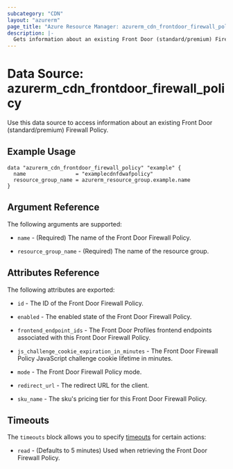 ```yaml
---
subcategory: "CDN"
layout: "azurerm"
page_title: "Azure Resource Manager: azurerm_cdn_frontdoor_firewall_policy"
description: |-
  Gets information about an existing Front Door (standard/premium) Firewall Policy.
---
```


# Data Source: azurerm_cdn_frontdoor_firewall_policy

Use this data source to access information about an existing Front Door (standard/premium) Firewall Policy.

## Example Usage

```hcl
data "azurerm_cdn_frontdoor_firewall_policy" "example" {
  name                = "examplecdnfdwafpolicy"
  resource_group_name = azurerm_resource_group.example.name
}
```

## Argument Reference

The following arguments are supported:

* `name` - (Required) The name of the Front Door Firewall Policy.

* `resource_group_name` - (Required) The name of the resource group.

## Attributes Reference

The following attributes are exported:

* `id` - The ID of the Front Door Firewall Policy.

* `enabled` - The enabled state of the Front Door Firewall Policy.

* `frontend_endpoint_ids` - The Front Door Profiles frontend endpoints associated with this Front Door Firewall Policy.

* `js_challenge_cookie_expiration_in_minutes` - The Front Door Firewall Policy JavaScript challenge cookie lifetime in minutes.

* `mode` - The Front Door Firewall Policy mode.

* `redirect_url` - The redirect URL for the client.

* `sku_name` - The sku's pricing tier for this Front Door Firewall Policy.

## Timeouts

The `timeouts` block allows you to specify [timeouts](https://www.terraform.io/docs/configuration/resources.html#timeouts) for certain actions:

* `read` - (Defaults to 5 minutes) Used when retrieving the Front Door Firewall Policy.
